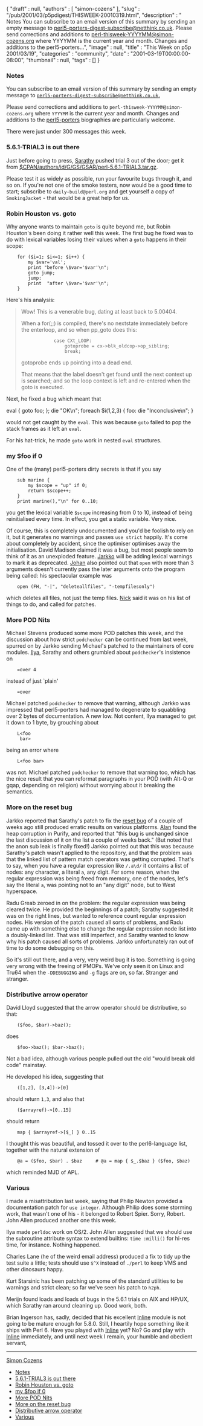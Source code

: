 {
   "draft" : null,
   "authors" : [
      "simon-cozens"
   ],
   "slug" : "/pub/2001/03/p5pdigest/THISWEEK-20010319.html",
   "description" : " Notes You can subscribe to an email version of this summary by sending an empty message to perl5-porters-digest-subscribe@netthink.co.uk. Please send corrections and additions to perl-thisweek-YYYYMM@simon-cozens.org where YYYYMM is the current year and month. Changes and additions to the perl5-porters...",
   "image" : null,
   "title" : "This Week on p5p 2001/03/19",
   "categories" : "community",
   "date" : "2001-03-19T00:00:00-08:00",
   "thumbnail" : null,
   "tags" : []
}



### <span id="Notes">Notes</span>

You can subscribe to an email version of this summary by sending an empty message to [`perl5-porters-digest-subscribe@netthink.co.uk`.](mailto:perl5-porters-digest-subscribe@netthink.co.uk)

Please send corrections and additions to `perl-thisweek-YYYYMM@simon-cozens.org` where `YYYYMM` is the current year and month. Changes and additions to the [perl5-porters](http://simon-cozens.org/writings/whos-who.html) biographies are particularly welcome.

There were just under 300 messages this week.

### <span id="561_TRIAL3_is_out_there">5.6.1-TRIAL3 is out there</span>

Just before going to press, [Sarathy](http://simon-cozens.org/writings/whos-who.html#GURUSAMY) pushed trial 3 out of the door; get it from [$CPAN/authors/id/G/GS/GSAR/perl-5.6.1-TRIAL3.tar.gz](http://www.cpan.org/authors/id/G/GS/GSAR/perl-5.6.1-TRIAL3.tar.gz).

Please test it as widely as possible, run your favourite bugs through it, and so on. If you're not one of the smoke testers, now would be a good time to start; subscribe to `daily-build@perl.org` and get yourself a copy of `SmokingJacket` - that would be a great help for us.

### <span id="Robin_Houston_vs_goto">Robin Houston vs. goto</span>

Why anyone wants to maintain `goto` is quite beyond me, but Robin Houston's been doing it rather well this week. The first bug he fixed was to do with lexical variables losing their values when a `goto` happens in their scope:

        for ($i=1; $i<=1; $i++) {
            my $var='val';
            print "before \$var='$var'\n";
            goto jump;
            jump:
            print  "after \$var='$var'\n";
        }

Here's his analysis:

> Wow! This is a venerable bug, dating at least back to 5.00404.
>
> When a for(;;) is compiled, there's no nextstate immediately before the enterloop, and so when pp\_goto does this:
>
>                 case CXt_LOOP:
>                     gotoprobe = cx->blk_oldcop->op_sibling;
>                     break;
>
> gotoprobe ends up pointing into a dead end.
>
> That means that the label doesn't get found until the next context up is searched; and so the loop context is left and re-entered when the goto is executed.

Next, he fixed a bug which meant that

eval { goto foo; }; die "OK\\n"; foreach $i(1,2,3) { foo: die "Inconclusive\\n"; }

would not get caught by the `eval`. This was because `goto` failed to pop the stack frames as it left an `eval`.

For his hat-trick, he made `goto` work in nested `eval` structures.

### <span id="my_foo_if_0">my $foo if 0</span>

One of the (many) perl5-porters dirty secrets is that if you say

        sub marine {
            my $scope = "up" if 0;
            return $scope++;
        }
        print marine(),"\n" for 0..10;

you get the lexical variable `$scope` increasing from 0 to 10, instead of being reinitialised every time. In effect, you get a static variable. Very nice.

Of course, this is completely undocumented and you'd be foolish to rely on it, but it generates no warnings and passes `use strict` happily. It's come about completely by accident, since the optimiser optimises away the initialisation. David Madison claimed it was a bug, but most people seem to think of it as an unexploded feature. [Jarkko](http://simon-cozens.org/writings/whos-who.html#HIETANIEMI) will be adding lexical warnings to mark it as deprecated. [Johan](http://simon-cozens.org/writings/whos-who.html#VROMANS) also pointed out that `open` with more than 3 arguments doesn't currently pass the later arguments onto the program being called: his spectacular example was

        open (FH, "-|", "deleteallfiles", "-tempfilesonly")

which deletes all files, not just the temp files. [Nick](http://simon-cozens.org/writings/whos-who.html#ING-SIMMONS) said it was on his list of things to do, and called for patches.

### <span id="More_POD_Nits">More POD Nits</span>

Michael Stevens produced some more POD patches this week, and the discussion about how strict `podchecker` can be continued from last week, spurred on by Jarkko sending Michael's patched to the maintainers of core modules. [Ilya](http://simon-cozens.org/writings/whos-who.html#ZACHAREVICH), Sarathy and others grumbled about `podchecker`'s insistence on

        =over 4

instead of just \`plain'

        =over

Michael patched `podchecker` to remove that warning, although Jarkko was impressed that perl5-porters had managed to degenerate to squabbling over 2 bytes of documentation. A new low. Not content, Ilya managed to get it down to 1 byte, by grouching about

        L<foo
         bar>

being an error where

        L<foo bar>

was not. Michael patched `podchecker` to remove that warning too, which has the nice result that you can reformat paragraphs in your POD (with Alt-Q or gqap, depending on religion) without worrying about it breaking the semantics.

### <span id="More_on_the_reset_bug">More on the reset bug</span>

Jarkko reported that Sarathy's patch to fix the [reset bug](/pub/2001/03/p5pdigest/THISWEEK-20010305.html#Weird_Memory_Corruption) of a couple of weeks ago still produced erratic results on various platforms. [Alan](http://simon-cozens.org/writings/whos-who.html#BURLISON) found the heap corruption in Purify, and reported that "this bug is unchanged since the last discussion of it on the list a couple of weeks back." (But noted that the anon sub leak is finally fixed!) Jarkko pointed out that this was because Sarathy's patch wasn't applied to the repository, and that the problem was that the linked list of pattern match operators was getting corrupted. That's to say, when you have a regular expression like `/.a\d/` it contains a list of nodes: any character, a literal `a`, any digit. For some reason, when the regular expression was being freed from memory, one of the nodes, let's say the literal `a`, was pointing not to an "any digit" node, but to West hyperspace.

Radu Greab zeroed in on the problem: the regular expression was being cleared twice. He provided the beginnings of a patch; Sarathy suggested it was on the right lines, but wanted to reference count regular expression nodes. His version of the patch caused all sorts of problems, and Radu came up with something else to change the regular expression node list into a doubly-linked list. That was still imperfect, and Sarathy wanted to know why his patch caused all sorts of problems. Jarkko unfortunately ran out of time to do some debugging on this.

So it's still out there, and a very, very weird bug it is too. Something is going very wrong with the freeing of PMOPs. We've only seen it on Linux and Tru64 when the `-DDEBUGGING` and `-g` flags are on, so far. Stranger and stranger.

### <span id="Distributive_arrow_operator">Distributive arrow operator</span>

David Lloyd suggested that the arrow operator should be distributive, so that:

        ($foo, $bar)->baz();

does

        $foo->baz(); $bar->baz();

Not a bad idea, although various people pulled out the old "would break old code" mainstay.

He developed his idea, suggesting that

        ([1,2], [3,4])->[0]

should return `1,3`, and also that

        ($arrayref)->[0..15]

should return

        map { $arrayref->[$_] } 0..15

I thought this was beautiful, and tossed it over to the perl6-language list, together with the natural extension of

        @a = ($foo, $bar) . $baz     # @a = map { $_.$baz } ($foo, $baz)

which reminded MJD of APL.

### <span id="Various">Various</span>

I made a misattribution last week, saying that Philip Newton provided a documentation patch for `use integer`. Although Philip does some storming work, that wasn't one of his - it belonged to Robert Spier. Sorry, Robert. John Allen produced another one this week.

Ilya made `perldoc` work on OS/2. John Allen suggested that we should use the subroutine attribute syntax to extend builtins: `time :milli()` for hi-res time, for instance. Nothing happened.

Charles Lane (he of the weird email address) produced a fix to tidy up the test suite a little; tests should use `$^X` instead of `./perl` to keep VMS and other dinosaurs happy.

Kurt Starsinic has been patching up some of the standard utilities to be warnings and strict clean; so far we've seen his patch to `h2ph`.

Merijn found loads and loads of bugs in the 5.6.1 trials on AIX and HP/UX, which Sarathy ran around cleaning up. Good work, both.

Brian Ingerson has, sadly, decided that his excellent [Inline](https://metacpan.org/pod/Inline) module is not going to be mature enough for 5.8.0. Still, I heartily hope something like it ships with Perl 6. Have you played with [Inline](https://metacpan.org/pod/Inline) yet? No? Go and play with [Inline](https://metacpan.org/pod/Inline) immediately, and until next week I remain, your humble and obedient servant,

------------------------------------------------------------------------

[Simon Cozens](mailto:simon@brecon.co.uk)
-   [Notes](#Notes)
-   [5.6.1-TRIAL3 is out there](#561_TRIAL3_is_out_there)
-   [Robin Houston vs. goto](#Robin_Houston_vs_goto)
-   [my $foo if 0](#my_foo_if_0)
-   [More POD Nits](#More_POD_Nits)
-   [More on the reset bug](#More_on_the_reset_bug)
-   [Distributive arrow operator](#Distributive_arrow_operator)
-   [Various](#Various)

